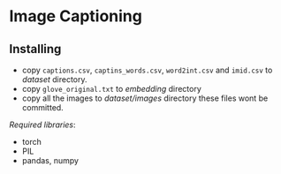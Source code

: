 # Image Captioning

## Installing
- copy `captions.csv`, `captins_words.csv`, `word2int.csv` and `imid.csv` to *dataset* directory.
- copy `glove_original.txt` to *embedding* directory
- copy all the images to *dataset/images* directory
these files wont be committed.

_Required libraries_:
 - torch
 - PIL
 - pandas, numpy